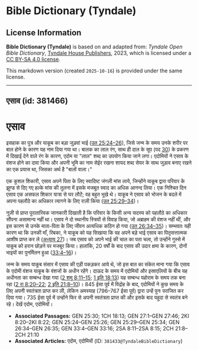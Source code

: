# Bible Dictionary (Tyndale)

## License Information

**Bible Dictionary (Tyndale)** is based on and adapted from: _Tyndale Open Bible Dictionary_, [Tyndale House Publishers](https://tyndaleopenresources.com/), 2023, which is licensed under a [CC BY-SA 4.0 license](https://creativecommons.org/licenses/by-sa/4.0/legalcode.en).

This markdown version (created `2025-10-16`) is provided under the same license.



--------------------------------

## एसाव (id: 381466)

एसाव
====

इसहाक का पुत्र और याकूब का बड़ा जुड़वां भाई ([उत 25:24–26](https://ref.ly/Gen25:24-Gen25:26)), जिसे जन्म के समय उनके शरीर पर बाल होने के कारण यह नाम दिया गया था। बालक का लाल रंग, साथ ही दाल के सूप (पद [30](https://ref.ly/Gen25:30)) के प्रकरण में दिखाई देने वाले रंग के कारण, एदोम या "लाल" शब्द का उपयोग किया जाने लगा। एदोमियों ने एसाव के वंशज होने का दावा किया और अपनी भूमि का नाम सेईर रखना शायद शब्द सेयर के साथ जुड़ाव बनाए रखने का एक प्रयास था, जिसका अर्थ है "बालों वाला।"

एक कुशल शिकारी, एसाव अपने पिता के लिए स्वादिष्ट जंगली मांस लाये, जिन्होंने याकूब द्वारा परिवार के झुण्ड से दिए गए हल्के मांस की तुलना में इसके मजबूत स्वाद का अधिक आनन्द लिया। एक निश्चित दिन एसाव एक असफल शिकार यात्रा से घर लौटें; वह बहुत भूखे थे। याकूब ने एसाव को भोजन के बदले में अपना पहलौठे का अधिकार त्यागने के लिए राज़ी किया ([उत 25:29–34](https://ref.ly/Gen25:29-Gen25:34))।

नुज़ी से प्राप्त पुरातात्त्विक जानकारी दिखाती है कि परिवार के किसी अन्य सदस्य को पहलौठे का अधिकार सौंपना असामान्य नहीं था। एसाव ने दो स्थानीय स्त्रियों से विवाह किया, जो अब्राहम की वंशज नहीं थीं, और इस कारण से उनके माता\-पिता के लिए जीवन अत्यधिक कठिन हो गया ([उत 26:34–35](https://ref.ly/Gen26:34-Gen26:35))। सम्भवतः यही कारण था कि उनकी माँ, रिबका, ने याकूब को यह सिखाया कि वह अपने बड़े भाई एसाव का पितृसत्तात्मक आशीष प्राप्त कर ले ([अध्याय 27](https://ref.ly/Gen27:1-Gen27:46))। जब एसाव को अपने भाई की चाल का पता चला, तो उन्होंने गुस्से में याकूब को हरान छोड़ने पर मजबूर किया। हालांकि, 20 वर्षों के बाद एसाव की उदार क्षमा के कारण, दोनों भाइयों का पुनर्मिलन हुआ ([33:4–16](https://ref.ly/Gen33:4-Gen33:16))।

जन्म के समय याकूब संसार में एसाव की एड़ी पकड़कर आये थे, जो इस बात का संकेत माना गया कि एसाव के एदोमी वंशज याकूब के वंशजों के अधीन रहेंगे। दाऊद के समय में एदोमियों और इस्राएलियों के बीच यह अधीनता का सम्बन्ध देखा गया ([2 शमू 8:11–15](https://ref.ly/2Sam8:11-2Sam8:15); [1 इति 18:13](https://ref.ly/1Chr18:13)) यह सम्बन्ध यहोराम के समय तक बना रहा ([2 रा 8:20–22](https://ref.ly/2Kgs8:20-2Kgs8:22); [2 इति 21:8–10](https://ref.ly/2Chr21:8-2Chr21:10))। 845 ईसा पूर्व में विद्रोह के बाद, एदोमियों ने कुछ समय के लिए अपनी स्वतंत्रता प्राप्त कर ली, लेकिन अमस्याह (796–767 ईसा पूर्व) द्वारा उन्हें पुनः पराजित कर दिया गया। 735 ईसा पूर्व में उन्होंने फिर से अपनी स्वतंत्रता प्राप्त की और इसके बाद यहूदा से स्वतंत्र बने रहे। देखें एदोम, एदोमियों।

* **Associated Passages:** GEN 25:30; 1CH 18:13; GEN 27:1–GEN 27:46; 2KI 8:20–2KI 8:22; GEN 25:24–GEN 25:26; GEN 25:29–GEN 25:34; GEN 26:34–GEN 26:35; GEN 33:4–GEN 33:16; 2SA 8:11–2SA 8:15; 2CH 21:8–2CH 21:10
* **Associated Articles:** एदोम, एदोमियों (ID: `381433@TyndaleBibleDictionary`)

